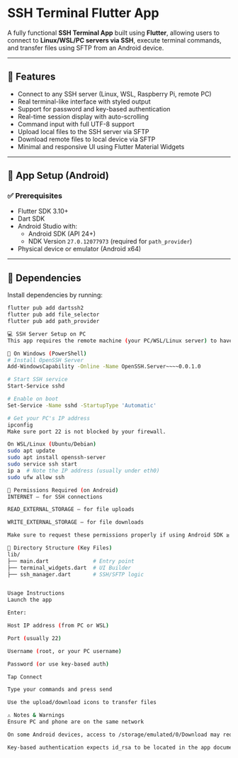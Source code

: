 # SSH Terminal Flutter App

A fully functional **SSH Terminal App** built using **Flutter**, allowing users to connect to **Linux/WSL/PC servers via SSH**, execute terminal commands, and transfer files using SFTP from an Android device.

---

## 🚀 Features

- Connect to any SSH server (Linux, WSL, Raspberry Pi, remote PC)
- Real terminal-like interface with styled output
- Support for password and key-based authentication
- Real-time session display with auto-scrolling
- Command input with full UTF-8 support
- Upload local files to the SSH server via SFTP
- Download remote files to local device via SFTP
- Minimal and responsive UI using Flutter Material Widgets

---

## 📱 App Setup (Android)

### ✅ Prerequisites

- Flutter SDK 3.10+
- Dart SDK
- Android Studio with:
  - Android SDK (API 24+)
  - NDK Version `27.0.12077973` (required for `path_provider`)
- Physical device or emulator (Android x64)

---

## 🧩 Dependencies

Install dependencies by running:

```bash
flutter pub add dartssh2
flutter pub add file_selector
flutter pub add path_provider

💻 SSH Server Setup on PC
This app requires the remote machine (your PC/WSL/Linux server) to have an SSH server running and reachable on the local network.

🔹 On Windows (PowerShell)
# Install OpenSSH Server
Add-WindowsCapability -Online -Name OpenSSH.Server~~~~0.0.1.0

# Start SSH service
Start-Service sshd

# Enable on boot
Set-Service -Name sshd -StartupType 'Automatic'

# Get your PC's IP address
ipconfig
Make sure port 22 is not blocked by your firewall.

On WSL/Linux (Ubuntu/Debian)
sudo apt update
sudo apt install openssh-server
sudo service ssh start
ip a  # Note the IP address (usually under eth0)
sudo ufw allow ssh

🔐 Permissions Required (on Android)
INTERNET – for SSH connections

READ_EXTERNAL_STORAGE – for file uploads

WRITE_EXTERNAL_STORAGE – for file downloads

Make sure to request these permissions properly if using Android SDK ≥ 30.

📂 Directory Structure (Key Files)
lib/
├── main.dart              # Entry point
├── terminal_widgets.dart  # UI Builder
├── ssh_manager.dart       # SSH/SFTP logic


Usage Instructions
Launch the app

Enter:

Host IP address (from PC or WSL)

Port (usually 22)

Username (root, or your PC username)

Password (or use key-based auth)

Tap Connect

Type your commands and press send

Use the upload/download icons to transfer files

⚠️ Notes & Warnings
Ensure PC and phone are on the same network

On some Android devices, access to /storage/emulated/0/Download may require additional permission dialogs

Key-based authentication expects id_rsa to be located in the app documents directory (e.g., created manually or downloaded beforehand)

